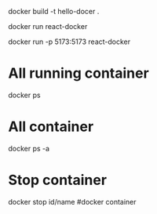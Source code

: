 docker build -t hello-docer .

docker run react-docker


docker run -p 5173:5173 react-docker

# All running container
docker ps
# All  container
docker ps -a
# Stop  container
docker stop id/name
#docker container 